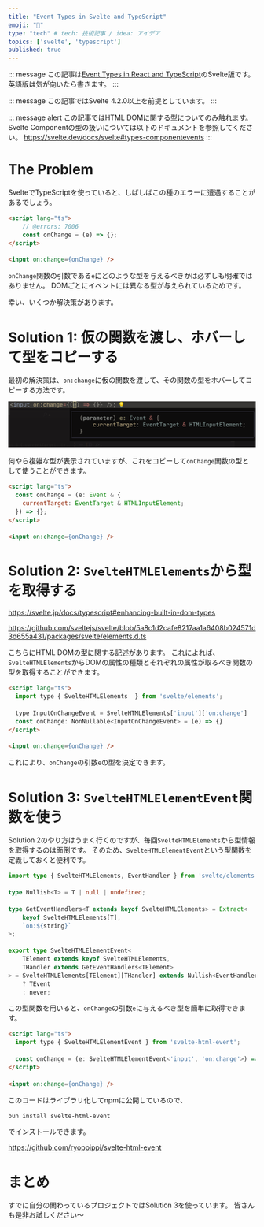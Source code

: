 ```yaml
---
title: "Event Types in Svelte and TypeScript"
emoji: "🎫"
type: "tech" # tech: 技術記事 / idea: アイデア
topics: ['svelte', 'typescript']
published: true
---
```


::: message
この記事は[Event Types in React and TypeScript]( https://www.totaltypescript.com/event-types-in-react-and-typescript )のSvelte版です。
英語版は気が向いたら書きます。
:::

::: message
この記事ではSvelte 4.2.0以上を前提としています。
:::

::: message alert
この記事ではHTML DOMに関する型についてのみ触れます。
Svelte Componentの型の扱いについては以下のドキュメントを参照してください。
https://svelte.dev/docs/svelte#types-componentevents
:::

# The Problem

SvelteでTypeScriptを使っていると、しばしばこの種のエラーに遭遇することがあるでしょう。

```html
<script lang="ts">
    // @errors: 7006
    const onChange = (e) => {};
</script>

<input on:change={onChange} />
```

`onChange`関数の引数である`e`にどのような型を与えるべきかは必ずしも明確ではありません。
DOMごとにイベントには異なる型が与えられているためです。

幸い、いくつか解決策があります。

# Solution 1: 仮の関数を渡し、ホバーして型をコピーする

最初の解決策は、`on:change`に仮の関数を渡して、その関数の型をホバーしてコピーする方法です。

![on:change hover](/images/380a0e4953bcaa/0.png)

何やら複雑な型が表示されていますが、これをコピーして`onChange`関数の型として使うことができます。

```html
<script lang="ts">
  const onChange = (e: Event & {
    currentTarget: EventTarget & HTMLInputElement;
  }) => {};
</script>

<input on:change={onChange} />
```

# Solution 2: `SvelteHTMLElements`から型を取得する

https://svelte.jp/docs/typescript#enhancing-built-in-dom-types

https://github.com/sveltejs/svelte/blob/5a8c1d2cafe8217aa1a6408b024571d3d655a431/packages/svelte/elements.d.ts

こちらにHTML DOMの型に関する記述があります。
これによれば、`SvelteHTMLElements`からDOMの属性の種類とそれぞれの属性が取るべき関数の型を取得することができます。

```html
<script lang="ts">
  import type { SvelteHTMLElements  } from 'svelte/elements';

  type InputOnChangeEvent = SvelteHTMLElements['input']['on:change']
  const onChange: NonNullable<InputOnChangeEvent> = (e) => {} 
</script>

<input on:change={onChange} />
```

これにより、`onChange`の引数`e`の型を決定できます。

# Solution 3: `SvelteHTMLElementEvent`関数を使う

Solution 2のやり方はうまく行くのですが、毎回`SvelteHTMLElements`から型情報を取得するのは面倒です。
そのため、`SvelteHTMLElementEvent`という型関数を定義しておくと便利です。

```ts
import type { SvelteHTMLElements, EventHandler } from 'svelte/elements';

type Nullish<T> = T | null | undefined;

type GetEventHandlers<T extends keyof SvelteHTMLElements> = Extract<
	keyof SvelteHTMLElements[T],
	`on:${string}`
>;

export type SvelteHTMLElementEvent<
	TElement extends keyof SvelteHTMLElements,
	THandler extends GetEventHandlers<TElement>
> = SvelteHTMLElements[TElement][THandler] extends Nullish<EventHandler<infer TEvent, infer _>>
	? TEvent
	: never;
```

この型関数を用いると、`onChange`の引数`e`に与えるべき型を簡単に取得できます。

```html
<script lang="ts">
  import type { SvelteHTMLElementEvent } from 'svelte-html-event';

  const onChange = (e: SvelteHTMLElementEvent<'input', 'on:change'>) => {}
</script>

<input on:change={onChange} />
```

このコードはライブラリ化してnpmに公開しているので、
```sh
bun install svelte-html-event
```
でインストールできます。

https://github.com/ryoppippi/svelte-html-event

# まとめ
すでに自分の関わっているプロジェクトではSolution 3を使っています。
皆さんも是非お試しください〜
